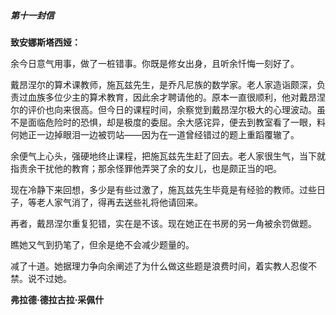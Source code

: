 ##### 第十一封信

**致安娜斯塔西娅：**

余今日意气用事，做了一桩错事。你既是修女出身，且听余忏悔一刻好了。

戴昂涅尔的算术课教师，施瓦兹先生，是乔凡尼族的数学家。老人家造诣颇深，负责过血族多位少主的算术教育，因此余才聘请他的。原本一直很顺利，他对戴昂涅尔的评价也向来很高。但今日的课程时间，余察觉到戴昂涅尔极大的心理波动。虽不是面临危险时的恐惧，却是极度的委屈。余大感诧异，便去到教室看了一眼，料何她正一边掉眼泪一边被罚站——因为在一道曾经错过的题上重蹈覆辙了。

余便气上心头，强硬地终止课程，把施瓦兹先生赶了回去。老人家很生气，当下就指责余干扰他的教育；那余怪罪他弄哭了余的女儿，也是颇正当的吧。

现在冷静下来回想，多少是有些过激了，施瓦兹先生毕竟是有经验的教师。过些日子，等老人家气消了，得再去送些礼将他请回来。

再者，戴昂涅尔重复犯错，实在是不该。现在她正在书房的另一角被余罚做题。

瞧她又气到扔笔了，但余是绝不会减少题量的。

减了十道。她据理力争向余阐述了为什么做这些题是浪费时间，着实教人忍俊不禁。说不过她。

**弗拉德·德拉古拉·采佩什**

